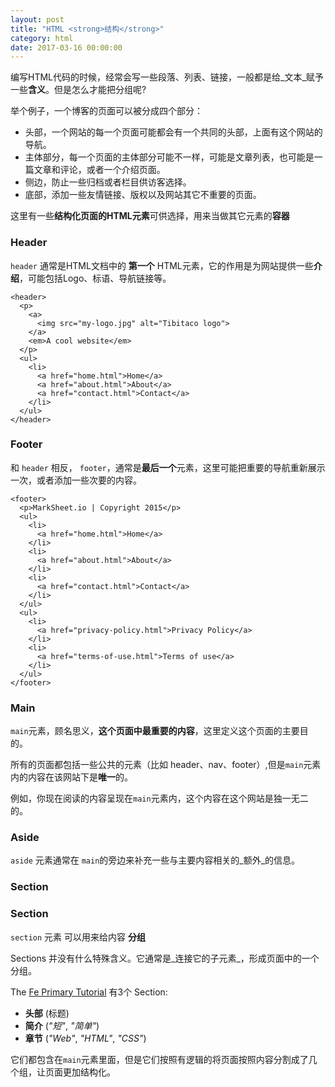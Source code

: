 ```yaml
---
layout: post
title: "HTML <strong>结构</strong>"
category: html
date: 2017-03-16 00:00:00
---
```



编写HTML代码的时候，经常会写一些段落、列表、链接，一般都是给_文本_赋予一些**含义**。但是怎么才能把分组呢?



举个例子，一个博客的页面可以被分成四个部分：

* 头部，一个网站的每一个页面可能都会有一个共同的头部，上面有这个网站的导航。
* 主体部分，每一个页面的主体部分可能不一样，可能是文章列表，也可能是一篇文章和评论，或者一个介绍页面。
* 侧边，防止一些归档或者栏目供访客选择。
* 底部，添加一些友情链接、版权以及网站其它不重要的页面。

这里有一些**结构化页面的HTML元素**可供选择，用来当做其它元素的**容器**


### Header

`header` 通常是HTML文档中的 **第一个** HTML元素，它的作用是为网站提供一些**介绍**，可能包括Logo、标语、导航链接等。

```
<header>
  <p>
    <a>
      <img src="my-logo.jpg" alt="Tibitaco logo">
    </a>
    <em>A cool website</em>
  </p>
  <ul>
    <li>
      <a href="home.html">Home</a>
      <a href="about.html">About</a>
      <a href="contact.html">Contact</a>
    </li>
  </ul>
</header>
```

### Footer

和 `header` 相反， `footer`，通常是**最后一个**元素，这里可能把重要的导航重新展示一次，或者添加一些次要的内容。


```
<footer>
  <p>MarkSheet.io | Copyright 2015</p>
  <ul>
    <li>
      <a href="home.html">Home</a>
    </li>
    <li>
      <a href="about.html">About</a>
    </li>
    <li>
      <a href="contact.html">Contact</a>
    </li>
  </ul>
  <ul>
    <li>
      <a href="privacy-policy.html">Privacy Policy</a>
    </li>
    <li>
      <a href="terms-of-use.html">Terms of use</a>
    </li>
  </ul>
</footer>
```

### Main

`main`元素，顾名思义，**这个页面中最重要的内容**，这里定义这个页面的主要目的。

所有的页面都包括一些公共的元素（比如 header、nav、footer）,但是`main`元素内的内容在该网站下是**唯一**的。

例如，你现在阅读的内容呈现在`main`元素内，这个内容在这个网站是独一无二的。

### Aside


`aside` 元素通常在 `main`的旁边来补充一些与主要内容相关的_额外_的信息。


### Section

### Section

`section` 元素 可以用来给内容 **分组**


Sections 并没有什么特殊含义。它通常是_连接它的子元素_，形成页面中的一个分组。


The [Fe Primary Tutorial](http://fe-primary-tutorial.itlutoushe.com/) 有3个 Section:

* **头部** (标题)
* **简介** (_"短"_, _"简单"_)
* **章节** (_"Web"_, _"HTML"_, _"CSS"_)

它们都包含在`main`元素里面，但是它们按照有逻辑的将页面按照内容分割成了几个组，让页面更加结构化。


